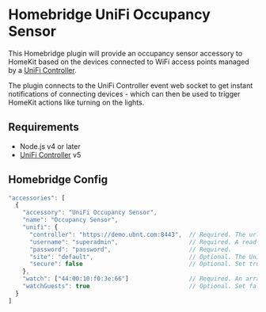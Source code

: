 # Homebridge UniFi Occupancy Sensor

This Homebridge plugin will provide an occupancy sensor accessory to HomeKit based on the devices connected to WiFi access points managed by a [UniFi Controller](https://www.ubnt.com/download/unifi).

The plugin connects to the UniFi Controller event web socket to get instant notifications of connecting devices - which can then be used to trigger HomeKit actions like turning on the lights.

## Requirements

* Node.js v4 or later
* [UniFi Controller](https://www.ubnt.com/download/unifi) v5

## Homebridge Config

```javascript
"accessories": [
  {
    "accessory": "UniFi Occupancy Sensor",
    "name": "Occupancy Sensor",
    "unifi": {
      "controller": "https://demo.ubnt.com:8443",  // Required. The url of the UniFi Controller.
      "username": "superadmin",                    // Required. A read-only user is fine.
      "password": "password",                      // Required.
      "site": "default",                           // Optional. The UniFi site to connect to.
      "secure": false                              // Optional. Set true to validate the SSL certificate.
    },
    "watch": ["44:00:10:f0:3e:66"]                 // Required. An array of device MAC addresses to watch for.
    "watchGuests": true                            // Optional. Set false to not monitor guest networks.
  }
]
```

